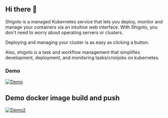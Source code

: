 ## Hi there 👋


Shigoto is a managed Kubernetes service that lets you deploy, monitor and manage your containers via an intuitive web interface.
With Shigoto, you don't need to worry about operating servers or clusters.

Deploying and managing your cluster is as easy as clicking a button.

Also, shigoto is a task and workflow management that simplifies development, deployment, and monitoring tasks/cronjobs on kubernetes.
 
 ### Demo

 [![Demo](http://img.youtube.com/vi/6NsEYVXx-Yg/0.jpg)]( https://www.youtube.com/watch?v=6NsEYVXx-Yg "Shigoto pre beta demo")

## Demo docker image build and push
[![Demo2](http://img.youtube.com/vi/8GmEFyynyMU/0.jpg)](https://www.youtube.com/watch?v=8GmEFyynyMU "Shigoto image building showcase")
